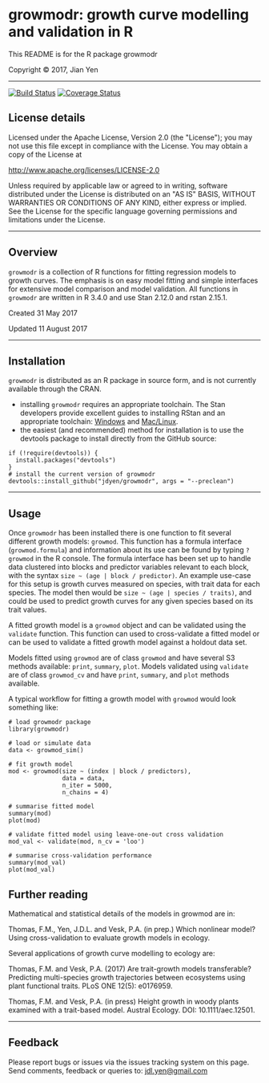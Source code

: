 # growmodr: growth curve modelling and validation in R 

This README is for the R package growmodr

Copyright &copy; 2017, Jian Yen

*****

[![Build Status](https://travis-ci.org/jdyen/growmodr.svg?branch=master)](https://travis-ci.org/jdyen/growmodr)
[![Coverage Status](https://img.shields.io/codecov/c/github/jdyen/growmodr/master.svg)](https://codecov.io/github/jdyen/growmodr?branch=master)

## License details
Licensed under the Apache License, Version 2.0 (the "License");
you may not use this file except in compliance with the License.
You may obtain a copy of the License at

  http://www.apache.org/licenses/LICENSE-2.0

Unless required by applicable law or agreed to in writing, software
distributed under the License is distributed on an "AS IS" BASIS,
WITHOUT WARRANTIES OR CONDITIONS OF ANY KIND, either express or implied.
See the License for the specific language governing permissions and
limitations under the License.

*****

## Overview
`growmodr` is a collection of R functions for fitting regression models to growth curves.
The emphasis is on easy model fitting and simple interfaces for extensive model comparison
and model validation. All functions in `growmodr` are written in R 3.4.0 and use Stan 2.12.0
and rstan 2.15.1.

Created 31 May 2017

Updated 11 August 2017

*****

## Installation
`growmodr` is distributed as an R package in source form, and is not currently available through the CRAN.

- installing `growmodr` requires an appropriate toolchain. The Stan developers provide excellent guides to installing RStan and an appropriate toolchain: [Windows](https://github.com/stan-dev/rstan/wiki/Installing-RStan-on-Windows) and [Mac/Linux](https://github.com/stan-dev/rstan/wiki/Installing-RStan-on-Mac-or-Linux). 
- the easiest (and recommended) method for installation is to use the devtools package to install directly from the GitHub source:
```
if (!require(devtools)) {
  install.packages("devtools")
}
# install the current version of growmodr
devtools::install_github("jdyen/growmodr", args = "--preclean")
```

*****

## Usage
Once `growmodr` has been installed there is one function to fit several different growth models: `growmod`. This function has a formula interface (`growmod.formula`) and information about its use can be found by typing `?growmod` in the R console. The formula interface has been set up to handle data clustered into blocks and predictor variables relevant to each block, with the syntax `size ~ (age | block / predictor)`. An example use-case for this setup is growth curves measured on species, with trait data for each species. The model then would be `size ~ (age | species / traits)`, and could be used to predict growth curves for any given species based on its trait values.

A fitted growth model is a `growmod` object and can be validated using the `validate` function. This function can used to cross-validate a fitted model or can be used to validate a fitted growth model against a holdout data set.

Models fitted using `growmod` are of class `growmod` and have several S3 methods available: `print`, `summary`, `plot`. Models validated using `validate` are of class `growmod_cv` and have `print`, `summary`, and `plot` methods available. 

A typical workflow for fitting a growth model with `growmod` would look something like:
```
# load growmodr package
library(growmodr)

# load or simulate data
data <- growmod_sim()

# fit growth model
mod <- growmod(size ~ (index | block / predictors),
               data = data,
               n_iter = 5000,
               n_chains = 4)

# summarise fitted model
summary(mod)
plot(mod)

# validate fitted model using leave-one-out cross validation
mod_val <- validate(mod, n_cv = 'loo')

# summarise cross-validation performance
summary(mod_val)
plot(mod_val)
```

## Further reading
Mathematical and statistical details of the models in growmod are in:

Thomas, F.M., Yen, J.D.L. and Vesk, P.A. (in prep.) Which nonlinear model? Using cross-validation to evaluate growth models in ecology.

Several applications of growth curve modelling to ecology are:

Thomas, F.M. and Vesk, P.A. (2017) Are trait-growth models transferable? Predicting multi-species growth trajectories between ecosystems using plant functional traits. PLoS ONE 12(5): e0176959.

Thomas, F.M. and Vesk, P.A. (in press) Height growth in woody plants examined with a trait-based model. Austral Ecology. DOI: 10.1111/aec.12501.

*****

## Feedback
Please report bugs or issues via the issues tracking system on this page.
Send comments, feedback or queries to: <jdl.yen@gmail.com>

